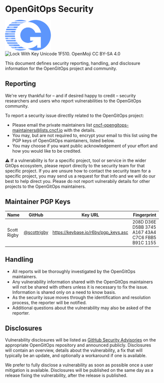 # OpenGitOps Security

<!-- markdownlint-disable MD033 -->
<p><img src="https://raw.githubusercontent.com/cncf/artwork/master/projects/opengitops/icon/color/opengitops-icon-color.svg" alt="OpenGitOps logo icon color" width="150" valign="middle">
<img src="https://openmoji.org/data/color/svg/1F510.svg" alt="Lock With Key Unicode 1F510. OpenMoji CC BY-SA 4.0" width="150" valign="middle"></p>

This document defines security reporting, handling, and disclosure information for the OpenGitOps project and community.

## Reporting

We're very thankful for – and if desired happy to credit – security researchers and users who report vulnerabilities to the OpenGitOps community.

To report a security issue directlly related to the OpenGitOps project:

- Please email the private maintainers list <cncf-opengitops-maintainers@lists.cncf.io> with the details.
- You may, but are not required to, encrypt your email to this list using the PGP keys of OpenGitOps maintainers, listed below.
- You may choose if you want public acknowledgement of your effort and how you would like to be credited.

⚠️ If a vulnerability is for a specific project, tool or service in the wider GitOps ecosystem, please report directly to the security team for that specific project.
If you are unsure how to contact the security team for a specific project, you may send us a request for that info and we will do our best to help direct you.
Please do not report vulnerabily details for other projects to the OpenGitOps maintainers.

## Maintainer PGP Keys

| Name | GitHub | Key URL | Fingerprint |
| -- | -- | -- | -- |
| Scott Rigby | [@scottrigby](https://github.com/scottrigby) | <https://keybase.io/r6by/pgp_keys.asc> | 208D D36E D5BB 3745 A167 43A4 C7C6 FBB5 B91C 1155 |

## Handling

- All reports will be thoroughly investigated by the OpenGitOps maintainers.
- Any vulnerability information shared with the OpenGitOps maintainers will not be shared with others unless it is necessary to fix the issue.
  Information is shared only on a need to know basis.
- As the security issue moves through the identification and resolution process, the reporter will be notified.
- Additional questions about the vulnerability may also be asked of the reporter.

## Disclosures

Vulnerability disclosures will be listed as [GitHub Security Advisories](https://docs.github.com/en/code-security/security-advisories) on the appropriate OpenGitOps repository and announced publicly.
Disclosures will contain an overview, details about the vulnerability, a fix that will typically be an update, and optionally a workaround if one is available.

We prefer to fully disclose a vulnerability as soon as possible once a user mitigation is available.
Disclosures will be published on the same day as a release fixing the vulnerability, after the release is published.
